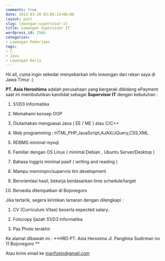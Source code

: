 ```yaml
---
comments: true
date: 2013-03-20 03:05:11+00:00
layout: post
slug: lowongan-supervisor-it
title: Lowongan Supervisor IT
wordpress_id: 2566
categories:
- Lowongan Pekerjaan
tags:
- C
- Java
- Lowongan Kerja
---
```


Hii all, cuma ingin sekedar menyebarkan info lowongan dari rekan saya di Jawa Timur :)

**PT. Asia Heroshima** adalah perusahaan yang bergerak dibidang ePayment saat ini membutuhkan kandidat sebagai **Supervisor IT** dengan kebutuhan :




  1. S1/D3 Informatika


  2. Memahami konsep OOP


  3. Diutamakan menguasai Java ( EE / ME ) atau C/C++


  4. Web programming : HTML,PHP,JavaScript,AJAX/JQuery,CSS,XML


  5. RDBMS minimal mysql


  6. Familiar dengan OS Linux ( minimal Debian , Ubuntu Server/Desktop )


  7. Bahasa Inggris minimal pasif ( writing and reading )


  8. Mampu memimpin/supervisi tim development


  9. Berorientasi hasil, bekerja berdasarkan time schedule/target


  10. Bersedia ditempatkan di Bojonegoro



Jika tertarik, segera kirimkan lamaran dengan dilengkapi :


  1. CV (Curriculum Vitae) beserta expected salary.


  2. Fotocopy Ijazah S1/D3 Informatika


  3. Pas Photo terakhir



Ke alamat dibawah ini :
**HRD
PT. Asia Herosima
Jl. Panglima Sudirman no 11
Bojonegoro
**

Atau kirim email ke [marifzein@gmail.com](mailto:marifzein@gmail.com)

